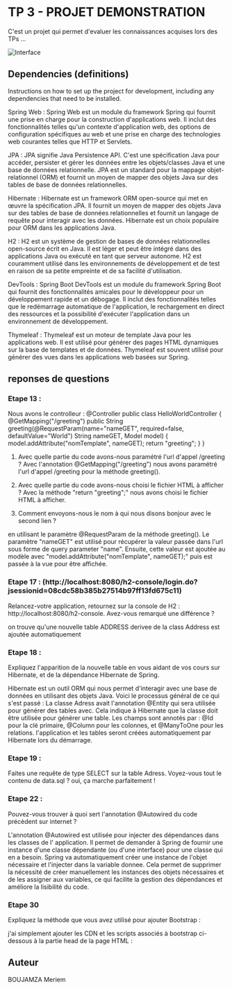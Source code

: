 # TP 3 - PROJET DEMONSTRATION 

C'est un projet qui permet d'evaluer les connaissances acquises lors des TPs ...

![Interface](https://i.ibb.co/BTjF4SK/2.png)


## Dependencies (definitions)

Instructions on how to set up the project for development, including any dependencies that need to be installed.


Spring Web : Spring Web est un module du framework Spring qui fournit une prise en charge pour la construction d'applications web. Il inclut des fonctionnalités telles qu'un contexte d'application web, des options de configuration spécifiques au web et une prise en charge des technologies web courantes telles que HTTP et Servlets.

JPA : JPA signifie Java Persistence API. C'est une spécification Java pour accéder, persister et gérer les données entre les objets/classes Java et une base de données relationnelle. JPA est un standard pour la mappage objet-relationnel (ORM) et fournit un moyen de mapper des objets Java sur des tables de base de données relationnelles.

Hibernate : Hibernate est un framework ORM open-source qui met en œuvre la spécification JPA. Il fournit un moyen de mapper des objets Java sur des tables de base de données relationnelles et fournit un langage de requête pour interagir avec les données. Hibernate est un choix populaire pour ORM dans les applications Java.

H2 : H2 est un système de gestion de bases de données relationnelles open-source écrit en Java. Il est léger et peut être intégré dans des applications Java ou exécuté en tant que serveur autonome. H2 est couramment utilisé dans les environnements de développement et de test en raison de sa petite empreinte et de sa facilité d'utilisation.

DevTools : Spring Boot DevTools est un module du framework Spring Boot qui fournit des fonctionnalités amicales pour le développeur pour un développement rapide et un débogage. Il inclut des fonctionnalités telles que le redémarrage automatique de l'application, le rechargement en direct des ressources et la possibilité d'exécuter l'application dans un environnement de développement.

Thymeleaf : Thymeleaf est un moteur de template Java pour les applications web. Il est utilisé pour générer des pages HTML dynamiques sur la base de templates et de données. Thymeleaf est souvent utilisé pour générer des vues dans les applications web basées sur Spring.


## reponses de questions

 ### Etape 13 :
Nous avons le controlleur : 
@Controller
public class HelloWorldController {
@GetMapping("/greeting")
public String greeting(@RequestParam(name="nameGET", required=false, defaultValue="World") String
nameGET, Model model) {
model.addAttribute("nomTemplate", nameGET);
return "greeting";
}
}

1. Avec quelle partie du code avons-nous paramétré l'url d'appel /greeting ?
Avec l'annotation @GetMapping("/greeting") nous avons paramétré l'url d'appel /greeting pour la méthode greeting().

2. Avec quelle partie du code avons-nous choisi le fichier HTML à afficher ?
Avec la méthode "return "greeting";" nous avons choisi le fichier HTML à afficher.

3. Comment envoyons-nous le nom à qui nous disons bonjour avec le second lien ?

 en utilisant le paramètre @RequestParam de la méthode greeting(). Le paramètre "nameGET" est utilisé pour récupérer la valeur passée dans l'url sous forme de query parameter "name". Ensuite, cette valeur est ajoutée au modèle avec "model.addAttribute("nomTemplate", nameGET);" puis est passée à la vue pour être affichée.


 ### Etape 17 : (http://localhost:8080/h2-console/login.do?jsessionid=08cdc58b385b27514b97ff13fd675c11)
Relancez-votre application, retournez sur la console de H2 : http://localhost:8080/h2-console. Avez-vous remarqué une différence ? 

on trouve qu'une nouvelle table ADDRESS derivee de la class Address est ajoutée automatiquement

### Etape 18 :

Expliquez l'apparition de la nouvelle table en vous aidant de vos cours sur Hibernate, et de la dépendance Hibernate de Spring.

Hibernate est un outil ORM qui nous permet d'interagir avec une base de données en utilisant des objets Java. Voici le processus général de ce qui s'est passé :
La classe Adress avait l'annotation @Entity qui sera utilisée pour générer des tables avec. Cela indique à Hibernate que la classe doit être utilisée pour générer une table.
Les champs sont annotés par : @Id pour la clé primaire, @Column pour les colonnes, et @ManyToOne pour les relations.
 l'application et les tables seront créées automatiquement par Hibernate lors du démarrage.

### Etape 19 :
Faites une requête de type SELECT sur la table Adress. Voyez-vous tout le contenu de data.sql ?
oui, ça marche parfaitement !

### Etape 22 :
Pouvez-vous trouver à quoi sert l'annotation @Autowired du code précèdent sur internet ? 

L'annotation @Autowired est utilisée pour injecter des dépendances dans les classes de l' application. Il permet de demander à Spring de fournir une instance d'une classe dépendante (ou d'une interface) pour une classe qui en a besoin.
Spring va automatiquement créer une instance de l'objet nécessaire et l'injecter dans la variable donnee. Cela permet de supprimer la nécessité de créer manuellement les instances des objets nécessaires et de les assigner aux variables, ce qui facilite la gestion des dépendances et améliore la lisibilité du code.



### Etape 30
Expliquez la méthode que vous avez utilisé pour ajouter Bootstrap :

j'ai simplement ajouter les CDN et les scripts associés à bootstrap ci-dessous à la partie head de la page HTML :

<link rel="stylesheet"
	href="https://stackpath.bootstrapcdn.com/bootstrap/4.3.1/css/bootstrap.min.css"
	integrity="sha384-ggOyR0iXCbMQv3Xipma34MD+dH/1fQ784/j6cY/iJTQUOhcWr7x9JvoRxT2MZw1T"
	crossorigin="anonymous">	
<link rel="stylesheet" type="text/css" href="https://cdn.datatables.net/v/dt/dt-1.11.5/datatables.min.css"/>
<script src="https://ajax.googleapis.com/ajax/libs/jquery/3.6.0/jquery.min.js"></script>
<script type="text/javascript" src="https://cdn.datatables.net/v/dt/dt-1.11.5/datatables.min.js"></script>
<link rel="stylesheet" href="https://cdn.jsdelivr.net/npm/bootstrap@4.6.1/dist/css/bootstrap.min.css" integrity="sha384-zCbKRCUGaJDkqS1kPbPd7TveP5iyJE0EjAuZQTgFLD2ylzuqKfdKlfG/eSrtxUkn" crossorigin="anonymous">
<script src="https://cdn.jsdelivr.net/npm/bootstrap@4.6.1/dist/js/bootstrap.min.js" integrity="sha384-VHvPCCyXqtD5DqJeNxl2dtTyhF78xXNXdkwX1CZeRusQfRKp+tA7hAShOK/B/fQ2" crossorigin="anonymous"></script>
<script src="https://cdn.jsdelivr.net/npm/bootstrap@4.6.1/dist/js/bootstrap.bundle.min.js" integrity="sha384-fQybjgWLrvvRgtW6bFlB7jaZrFsaBXjsOMm/tB9LTS58ONXgqbR9W8oWht/amnpF" crossorigin="anonymous"></script>

## Auteur


BOUJAMZA Meriem 

